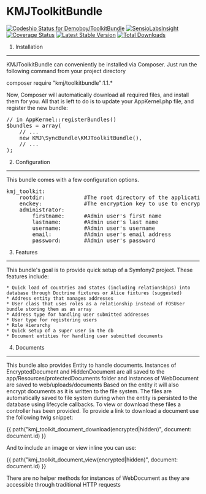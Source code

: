 KMJToolkitBundle
================================
[ ![Codeship Status for Demoboy/ToolkitBundle](https://codeship.com/projects/07fa0450-5696-0132-90cb-0ea30a431f2b/status)](https://codeship.com/projects/49576)
[![SensioLabsInsight](https://insight.sensiolabs.com/projects/73c42571-63c2-455e-b6a5-ead8cefa10e1/mini.png)](https://insight.sensiolabs.com/projects/73c42571-63c2-455e-b6a5-ead8cefa10e1)
[![Coverage Status](https://coveralls.io/repos/Demoboy/ToolkitBundle/badge.svg?branch=1.1)](https://coveralls.io/r/Demoboy/ToolkitBundle?branch=1.1)
[![Latest Stable Version](https://poser.pugx.org/kmj/toolkitbundle/v/stable.svg)](https://packagist.org/packages/kmj/toolkitbundle)
[![Total Downloads](https://poser.pugx.org/kmj/toolkitbundle/downloads.svg)](https://packagist.org/packages/kmj/toolkitbundle)

1) Installation
----------------------------------

KMJToolkitBundle can conveniently be installed via Composer. Just run the following command from your project directory

composer require "kmj/toolkitbundle":1.1.*

Now, Composer will automatically download all required files, and install them for you. All that is left to do is to update your AppKernel.php file, and register the new bundle:

<pre>
// in AppKernel::registerBundles()
$bundles = array(
    // ...
    new KMJ\SyncBundle\KMJToolkitBundle(),
    // ...
);
</pre>

2) Configuration
----------------------------------

This bundle comes with a few configuration options.

<pre>
kmj_toolkit:
    rootdir:            #The root directory of the application defaults to %kernel.root_dir%
    enckey:             #The encryption key to use to encrypt documents
    administrator:
        firstname:      #Admin user's first name
        lastname:       #Admin user's last name
        username:       #Admin user's username
        email:          #Admin user's email address
        password:       #Admin user's password
</pre>


3) Features
----------------------------------

This bundle's goal is to provide quick setup of a Symfony2 project. These features include:

    * Quick load of countries and states (including relationships) into database through Doctrine fixtures or Alice fixtures (suggested)
    * Address entity that manages addresses
    * User class that uses roles as a relationship instead of FOSUser bundle storing them as an array
    * Address type for handling user submitted addresses
    * User type for registering users
    * Role Hierarchy
    * Quick setup of a super user in the db
    * Document entities for handling user submitted documents


4) Documents
----------------------------------

This bundle also provides Entity to handle documents. Instances of EncryptedDocument and 
HiddenDocument are all saved to the app/Resources/protectedDocuments folder and instances of WebDocument are 
saved to web/uploads/documents Based on the entity it will also encrypt documents as it is written to
the file system. The files are automatically saved to file system during when the 
entity is persisted to the database using lifecycle callbacks. To view or download these files a controller has been provided.
To provide a link to download a document use the following twig snippet:

{{ path("kmj_toolkit_document_download(encrypted|hidden)", document: document.id) }}

And to include an image or view inline you can use:

{{ path("kmj_toolkit_document_view(encrypted|hidden)", document: document.id) }}

There are no helper methods for instances of WebDocument as they are accessible through traditional HTTP requests
